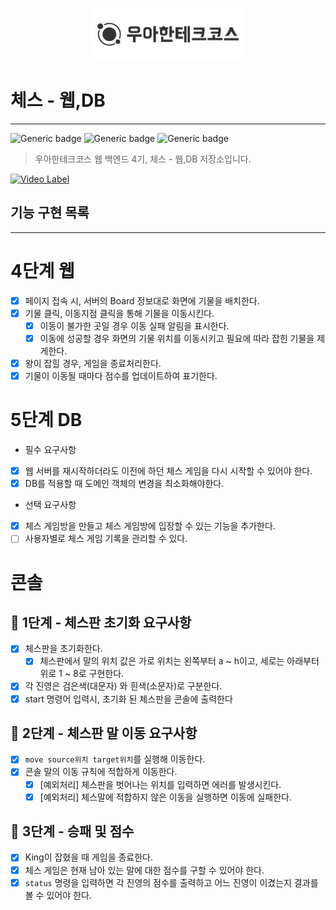 <p align="center">
    <img src="./woowacourse.png" alt="우아한테크코스" width="250px">
</p>

# 체스 - 웹,DB

---

![Generic badge](https://img.shields.io/badge/Level2-chess-green.svg)
![Generic badge](https://img.shields.io/badge/test-98_passed-blue.svg)
![Generic badge](https://img.shields.io/badge/version-2.0.0-brightgreen.svg)

> 우아한테크코스 웹 백엔드 4기, 체스 - 웹,DB 저장소입니다.

[![Video Label](http://img.youtube.com/vi/xGw8WqAIQDY/0.jpg)](https://youtu.be/xGw8WqAIQDY)

## 기능 구현 목록

---

# 4단계 웹

- [x] 페이지 접속 시, 서버의 Board 정보대로 화면에 기물을 배치한다.
- [x] 기물 클릭, 이동지점 클릭을 통해 기물을 이동시킨다.
    - [x] 이동이 불가한 곳일 경우 이동 실패 알림을 표시한다.
    - [x] 이동에 성공할 경우 화면의 기물 위치를 이동시키고 필요에 따라 잡힌 기물을 제게한다.
- [x] 왕이 잡힐 경우, 게임을 종료처리한다.
- [x] 기물이 이동될 때마다 점수를 업데이트하여 표기한다.

# 5단계 DB

- 필수 요구사항

- [x] 웹 서버를 재시작하더라도 이전에 하던 체스 게임을 다시 시작할 수 있어야 한다.
- [x] DB를 적용할 때 도메인 객체의 변경을 최소화해야한다.

- 선택 요구사항

- [x] 체스 게임방을 만들고 체스 게임방에 입장할 수 있는 기능을 추가한다.
- [ ] 사용자별로 체스 게임 기록을 관리할 수 있다.

# 콘솔

## 🚀 1단계 - 체스판 초기화 요구사항

- [x] 체스판을 초기화한다.
    - [x] 체스판에서 말의 위치 값은 가로 위치는 왼쪽부터 a ~ h이고, 세로는 아래부터 위로 1 ~ 8로 구현한다.
- [x] 각 진영은 검은색(대문자) 와 흰색(소문자)로 구분한다.
- [x] start 명령어 입력시, 초기화 된 체스판을 콘솔에 출력한다

## 🚀 2단계 - 체스판 말 이동 요구사항

- [x] `move source위치 target위치`를 실행해 이동한다.
- [x] 콘솔 말의 이동 규칙에 적합하게 이동한다.
    - [x] [예외처리] 체스판을 벗어나는 위치를 입력하면 에러를 발생시킨다.
    - [x] [예외처리] 체스말에 적합하지 않은 이동을 실행하면 이동에 실패한다.

## 🚀 3단계 - 승패 및 점수

- [x] King이 잡혔을 때 게임을 종료한다.
- [x] 체스 게임은 현재 남아 있는 말에 대한 점수를 구할 수 있어야 한다.
- [x] `status` 명령을 입력하면 각 진영의 점수를 출력하고 어느 진영이 이겼는지 결과를 볼 수 있어야 한다.

<br><br>
